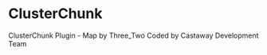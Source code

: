 ClusterChunk
============

ClusterChunk Plugin - Map by Three_Two
Coded by Castaway Development Team
